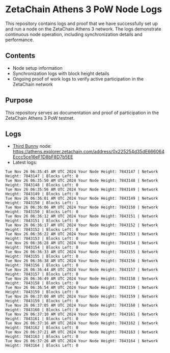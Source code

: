 # ZetaChain Athens 3 PoW Node Logs
This repository contains logs and proof that we have successfully set up and run a node on the ZetaChain Athens 3 network. The logs demonstrate continuous node operation, including synchronization details and performance.

## Contents
- Node setup information
- Synchronization logs with block height details
- Ongoing proof of work logs to verify active participation in the ZetaChain network

## Purpose
This repository serves as documentation and proof of participation in the ZetaChain Athens 3 PoW testnet.

## Logs

- [Third Bunny](https://thirdbunny.xyz/) node: https://athens.explorer.zetachain.com/address/0x225254d35dE666064Eccc5ce16eF1D8bF8D7b5EE
- Latest logs:
```
Tue Nov 26 06:35:45 AM UTC 2024 Your Node Height: 7843147 | Network Height: 7843147 | Blocks Left: 0
Tue Nov 26 06:35:50 AM UTC 2024 Your Node Height: 7843148 | Network Height: 7843148 | Blocks Left: 0
Tue Nov 26 06:35:56 AM UTC 2024 Your Node Height: 7843149 | Network Height: 7843149 | Blocks Left: 0
Tue Nov 26 06:36:01 AM UTC 2024 Your Node Height: 7843149 | Network Height: 7843150 | Blocks Left: 1
Tue Nov 26 06:36:06 AM UTC 2024 Your Node Height: 7843150 | Network Height: 7843150 | Blocks Left: 0
Tue Nov 26 06:36:12 AM UTC 2024 Your Node Height: 7843151 | Network Height: 7843151 | Blocks Left: 0
Tue Nov 26 06:36:17 AM UTC 2024 Your Node Height: 7843152 | Network Height: 7843152 | Blocks Left: 0
Tue Nov 26 06:36:22 AM UTC 2024 Your Node Height: 7843153 | Network Height: 7843153 | Blocks Left: 0
Tue Nov 26 06:36:28 AM UTC 2024 Your Node Height: 7843154 | Network Height: 7843154 | Blocks Left: 0
Tue Nov 26 06:36:33 AM UTC 2024 Your Node Height: 7843155 | Network Height: 7843155 | Blocks Left: 0
Tue Nov 26 06:36:38 AM UTC 2024 Your Node Height: 7843156 | Network Height: 7843156 | Blocks Left: 0
Tue Nov 26 06:36:44 AM UTC 2024 Your Node Height: 7843157 | Network Height: 7843157 | Blocks Left: 0
Tue Nov 26 06:36:49 AM UTC 2024 Your Node Height: 7843158 | Network Height: 7843158 | Blocks Left: 0
Tue Nov 26 06:36:54 AM UTC 2024 Your Node Height: 7843159 | Network Height: 7843159 | Blocks Left: 0
Tue Nov 26 06:37:00 AM UTC 2024 Your Node Height: 7843159 | Network Height: 7843159 | Blocks Left: 0
Tue Nov 26 06:37:05 AM UTC 2024 Your Node Height: 7843160 | Network Height: 7843160 | Blocks Left: 0
Tue Nov 26 06:37:10 AM UTC 2024 Your Node Height: 7843161 | Network Height: 7843161 | Blocks Left: 0
Tue Nov 26 06:37:16 AM UTC 2024 Your Node Height: 7843162 | Network Height: 7843162 | Blocks Left: 0
Tue Nov 26 06:37:21 AM UTC 2024 Your Node Height: 7843163 | Network Height: 7843163 | Blocks Left: 0
Tue Nov 26 06:37:26 AM UTC 2024 Your Node Height: 7843164 | Network Height: 7843164 | Blocks Left: 0
```
